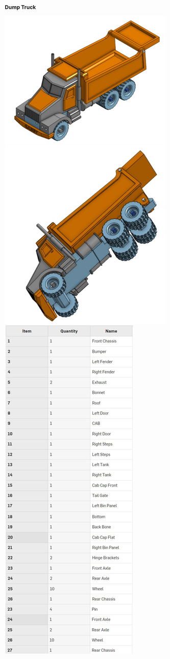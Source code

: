 ### Dump Truck
![DumpTruck!](DumpTruck-ISO-View.jpg "Dump Truck")
![DumpTruck!](DumpTruck-Bottom-View.jpg )
![DumpTruck!](DumpTruck.B.O.M.jpg)
